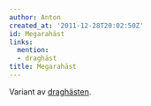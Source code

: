 ```yaml
---
author: Anton
created_at: '2011-12-28T20:02:50Z'
id: Megarahäst
links:
  mention:
  - draghäst
title: Megarahäst
---
```


Variant av [draghästen].

  [draghästen]: draghäst
